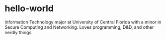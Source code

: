# hello-world

Information Technology major at University of Central Florida with a minor in Secure Computing and Networking. Loves programming, D&D, and other nerdly things.
